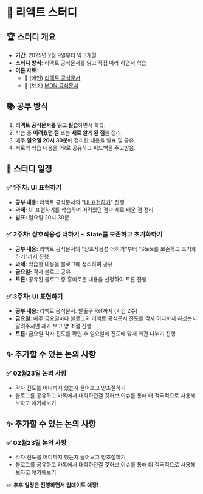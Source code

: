 # 🚀 리액트 스터디

## 🏆 스터디 개요
- **기간:** 2025년 2월 9일부터 약 3개월
- **스터디 방식:** 리액트 공식문서를 읽고 직접 따라 하면서 학습
- **이론 자료:**
  - 📌 (메인) [리액트 공식문서](https://ko.react.dev/)
  - 📌 (보조) [MDN 공식문서](https://developer.mozilla.org/ko/)

## 📚 공부 방식
1. **리액트 공식문서를 읽고 실습**하면서 학습.
2. 학습 중 **어려웠던 점** 또는 **새로 알게 된 점**을 정리.
3. 매주 **일요일 20시 30분**에 정리한 내용을 발표 및 공유.
4. 서로의 학습 내용을 PR로 공유하고 피드백을 주고받음.

## 📆 스터디 일정
### ✅ 1주차: UI 표현하기
- **공부 내용:** 리액트 공식문서의 "[UI 표현하기](https://ko.react.dev/learn#describing-the-ui)" 진행
- **과제:** UI 표현하기를 학습하며 어려웠던 점과 새로 배운 점 정리
- **발표:** 일요일 20시 30분
  
### ✅ 2주차: 상호작용성 더하기 ~ State를 보존하고 초기화하기

- **공부 내용:** 리액트 공식문서의 "상호작용성 더하기"부터 "State를 보존하고 초기화하기"까지 진행
- **과제:** 학습한 내용을 블로그에 정리하여 공유
- **금요일:** 각자 블로그 공유
- **토론:** 공유된 블로그 중 흥미로운 내용을 선정하여 토론 진행
 
### ✅ 3주차: UI 표현하기
- **공부 내용:** 리액트 공식문서: 탈출구 Ref까지 (기간 2주)
- **금요일:** 매주 금요일마다 블로그와 리액트 공식문서 진도를 각자 어디까지 하셨는지 알려주시면 제가 보고 양 조절 진행
- **토론:** 금요일 각자 진도를 확인 후 일요일에 진도에 맞게 의견 나누기 진행

## ✨ 추가할 수 있는 논의 사항

### ✅ 02월23일 논의 사항

- 각자 진도를 어디까지 했는지 들어보고 양조절하기
- 블로그를 공유하고 카톡에서 대화하던걸 깃허브 이슈를 통해 더 적극적으로 사용해보자고 얘기해보기


## ✨ 추가할 수 있는 논의 사항

### ✅ 02월23일 논의 사항

- 각자 진도를 어디까지 했는지 들어보고 양조절하기
- 블로그를 공유하고 카톡에서 대화하던걸 깃허브 이슈를 통해 더 적극적으로 사용해보자고 얘기해보기

✏️ **추후 일정은 진행하면서 업데이트 예정!**
